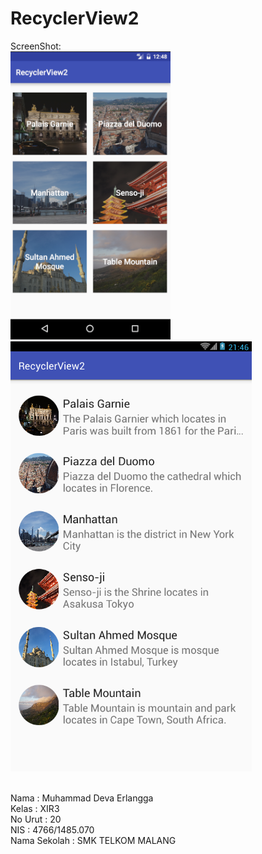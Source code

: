 # RecyclerView2
ScreenShot:
<br><img src="https://github.com/erlangga87/RecyclerView2/blob/master/2%2C1.PNG"/>
<br><img src="https://github.com/erlangga87/RecyclerView2/blob/master/2%2C2.PNG"/>



<br>Nama          : Muhammad Deva Erlangga
<br>Kelas         : XIR3
<br>No Urut       : 20
<br>NIS           : 4766/1485.070
<br>Nama Sekolah  : SMK TELKOM MALANG
